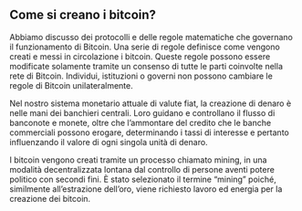 ## Come si creano i bitcoin?

Abbiamo discusso dei protocolli e delle regole matematiche che governano il funzionamento di Bitcoin. Una serie di regole definisce come vengono creati e messi in circolazione i bitcoin. Queste regole possono essere modificate solamente tramite un consenso di tutte le parti coinvolte nella rete di Bitcoin. Individui, istituzioni o governi non possono cambiare le regole di Bitcoin unilateralmente.

Nel nostro sistema monetario attuale di valute fiat, la creazione di denaro è nelle mani dei banchieri centrali. Loro guidano e controllano il flusso di banconote e monete, oltre che l’ammontare del credito che le banche commerciali possono erogare, determinando i tassi di interesse e pertanto influenzando il valore di ogni singola unità di denaro.

I bitcoin vengono creati tramite un processo chiamato mining, in una modalità decentralizzata lontana dal controllo di persone aventi potere politico con secondi fini. È stato selezionato il termine “mining” poiché, similmente all’estrazione dell’oro, viene richiesto lavoro ed energia per la creazione dei bitcoin.
